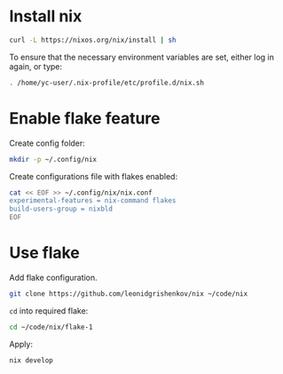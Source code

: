 # Install nix

```sh
curl -L https://nixos.org/nix/install | sh
```

To ensure that the necessary environment variables are set, either log in again, or type:

```sh
. /home/yc-user/.nix-profile/etc/profile.d/nix.sh
```

# Enable flake feature

Create config folder:

```sh
mkdir -p ~/.config/nix
```

Create configurations file with flakes enabled:

```sh
cat << EOF >> ~/.config/nix/nix.conf
experimental-features = nix-command flakes
build-users-group = nixbld
EOF
```

# Use flake

Add flake configuration.

```sh
git clone https://github.com/leonidgrishenkov/nix ~/code/nix
```

`cd` into required flake:

```sh
cd ~/code/nix/flake-1
```

Apply:

```sh
nix develop
```
